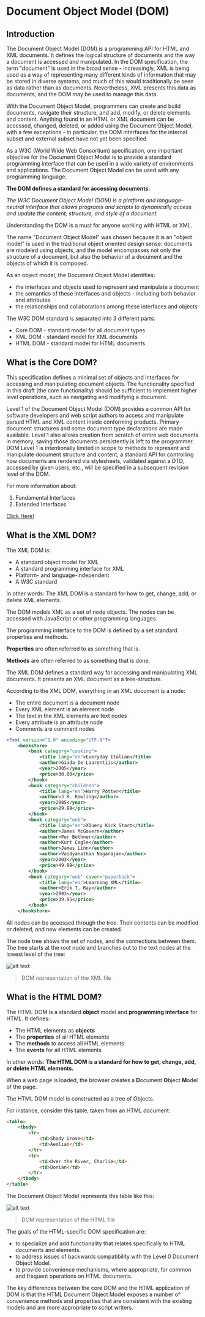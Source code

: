 # Document Object Model (DOM)

## Introduction

The Document Object Model (DOM) is a programming API for HTML and XML documents. It defines the logical structure of documents and the way a document is accessed and manipulated. In the DOM specification, the term "document" is used in the broad sense - increasingly, XML is being used as a way of representing many different kinds of information that may be stored in diverse systems, and much of this would traditionally be seen as data rather than as documents. Nevertheless, XML presents this data as documents, and the DOM may be used to manage this data.


With the Document Object Model, programmers can create and build documents, navigate their structure, and add, modify, or delete elements and content. Anything found in an HTML or XML document can be accessed, changed, deleted, or added using the Document Object Model, with a few exceptions - in particular, the DOM interfaces for the internal subset and external subset have not yet been specified.


As a W3C (World Wide Web Consortium) specification, one important objective for the Document Object Model is to provide a standard programming interface that can be used in a wide variety of environments and applications. The Document Object Model can be used with any programming language. 


**The DOM defines a standard for accessing documents:**


*The W3C Document Object Model (DOM) is a platform and language-neutral interface that allows programs and scripts to dynamically access and update the content, structure, and style of a document.*

Understanding the DOM is a must for anyone working with HTML or XML.

The name "Document Object Model" was chosen because it is an "object model" is used in the traditional object oriented design sense: documents are modeled using objects, and the model encompasses not only the structure of a document, but also the behavior of a document and the objects of which it is composed.

As an object model, the Document Object Model identifies:


- the interfaces and objects used to represent and manipulate a document
- the semantics of these interfaces and objects - including both behavior and attributes
- the relationships and collaborations among these interfaces and objects

The W3C DOM standard is separated into 3 different parts:


- Core DOM - standard model for all document types
- XML DOM - standard model for XML documents
- HTML DOM - standard model for HTML documents

## What is the Core DOM?

This specification defines a minimal set of objects and interfaces for accessing and manipulating document objects. The functionality specified in this draft (the core functionality) should be sufficient to implement higher level operations, such as navigating and modifying a document.


Level 1 of the Document Object Model (DOM) provides a common API for software developers and web script authors to access and manipulate parsed HTML and XML content inside conforming products. Primary document structures and some document type declarations are made available. Level 1 also allows creation from scratch of entire web documents in memory, saving those documents persistently is left to the programmer. DOM Level 1 is intentionally limited in scope to methods to represent and manipulate document structure and content, a standard API for controlling how documents are rendered via stylesheets, validated against a DTD, accessed by given users, etc., will be specified in a subsequent revision level of the DOM.

For more information about:


1. Fundamental Interfaces
2. Extended Interfaces

[Click Here!](https://www.w3.org/TR/WD-DOM/level-one-core.html)

## What is the XML DOM?


The XML DOM is:

- A standard object model for XML
- A standard programming interface for XML
- Platform- and language-independent
- A W3C standard


In other words: The XML DOM is a standard for how to get, change, add, or delete XML elements.


The DOM models XML as a set of node objects. The nodes can be accessed with JavaScript or other programming languages.


The programming interface to the DOM is defined by a set standard properties and methods.


**Properties** are often referred to as something that is.

**Methods** are often referred to as something that is done.

The XML DOM defines a standard way for accessing and manipulating XML documents. It presents an XML document as a tree-structure.

According to the XML DOM, everything in an XML document is a node:

- The entire document is a document node
- Every XML element is an element node
- The text in the XML elements are text nodes
- Every attribute is an attribute node
- Comments are comment nodes

```xml
<?xml version="1.0" encoding="UTF-8"?>
    <bookstore>
        <book category="cooking">
            <title lang="en">Everyday Italian</title>
            <author>Giada De Laurentiis</author>
            <year>2005</year>
            <price>30.00</price>
        </book>
        <book category="children">
            <title lang="en">Harry Potter</title>
            <author>J K. Rowling</author>
            <year>2005</year>
            <price>29.99</price>
        </book>
        <book category="web">
            <title lang="en">XQuery Kick Start</title>
            <author>James McGovern</author>
            <author>Per Bothner</author>
            <author>Kurt Cagle</author>
            <author>James Linn</author>
            <author>Vaidyanathan Nagarajan</author>
            <year>2003</year>
            <price>49.99</price>
        </book>
        <book category="web" cover="paperback">
            <title lang="en">Learning XML</title>
            <author>Erik T. Ray</author>
            <year>2003</year>
            <price>39.95</price>
        </book>
    </bookstore>

```
All nodes can be accessed through the tree. Their contents can be modified or deleted, and new elements can be created.

The node tree shows the set of nodes, and the connections between them. The tree starts at the root node and branches out to the text nodes at the lowest level of the tree:


![alt text](https://www.w3schools.com/xml/nodetree.gif)

>DOM representation of the XML file


## What is the HTML DOM?

The HTML DOM is a standard **object** model and **programming interface** for HTML. It defines:

- The HTML elements as **objects**
- The **properties** of all HTML elements
- The **methods** to access all HTML elements
- The **events** for all HTML elements


In other words: **The HTML DOM is a standard for how to get, change, add, or delete HTML elements.**

When a web page is loaded, the browser creates a **D**ocument **O**bject **M**odel of the page.

The HTML DOM model is constructed as a tree of Objects.

For instance, consider this table, taken from an HTML document:

```html
<table>
    <tbody> 
        <tr> 
            <td>Shady Grove</td>
            <td>Aeolian</td> 
        </tr> 
        <tr>
            <td>Over the River, Charlie</td>
            <td>Dorian</td> 
        </tr> 
    </tbody>
</table>
```

The Document Object Model represents this table like this:

![alt text](https://www.w3.org/TR/WD-DOM/table.gif)

>DOM representation of the HTML file


The goals of the HTML-specific DOM specification are:

- to specialize and add functionality that relates specifically to HTML documents and elements.
- to address issues of backwards compatibility with the Level 0 Document Object Model.
- to provide convenience mechanisms, where appropriate, for common and frequent operations on HTML documents.


The key differences between the core DOM and the HTML application of DOM is that the HTML Document Object Model exposes a number of convenience methods and properties that are consistent with the existing models and are more appropriate to script writers.
